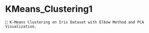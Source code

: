 # KMeans_Clustering1
    🌸 K-Means Clustering on Iris Dataset with Elbow Method and PCA Visualization.
